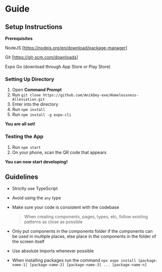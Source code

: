 # Guide

## Setup Instructions

**Prerequisites**

NodeJS [https://nodejs.org/en/download/package-manager]

Git [https://git-scm.com/downloads]

Expo Go (download through App Store or Play Store)

### Setting Up Directory

1. Open **Command Prompt**
2. Run `git clone https://github.com/AnikDey-exe/Homelessness-Alleviation.git`
3. Enter into the directory
4. Run `npm install`
5. Run `npm install -g expo-cli`

**You are all set!**

### Testing the App

1. Run `npm start`
2. On your phone, scan the QR code that appears

**You can now start developing!**

## Guidelines

- Strictly use TypeScript
- Avoid using the `any` type
- Make sure your code is consistent with the codebase
  
    > When creating components, pages, types, etc, follow existing patterns as close as possible
- Only put components in the components folder if the components can be used in multiple places, else place in the components in the folder of the screen itself
- Use absolute imports whenever possible
- When installing packages run the command `npx expo install [package-name-1] [package-name-2] [package-name-3] ... [package-name-n]` 
